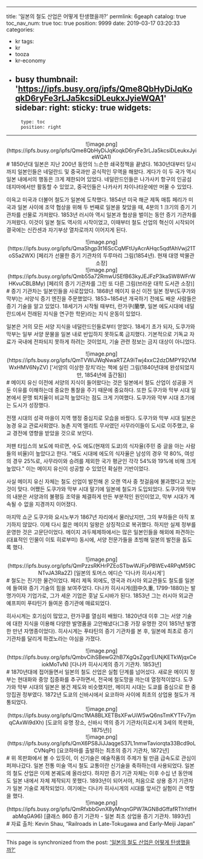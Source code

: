 
---
title: '일본의 철도 산업은 어떻게 탄생했을까?'
permlink: 6geaph
catalog: true
toc_nav_num: true
toc: true
position: 9999
date: 2019-03-17 03:20:33
categories:
- kr
tags:
- kr
- tooza
- kr-economy
- busy
thumbnail: 'https://ipfs.busy.org/ipfs/Qme8QbHyDiJqKoqkD6ryFe3rLJa5kcsiDLeukxJyieWQA1'
sidebar:
    right:
        sticky: true
widgets:
    -
        type: toc
        position: right
---


<center>
![image.png](https://ipfs.busy.org/ipfs/Qme8QbHyDiJqKoqkD6ryFe3rLJa5kcsiDLeukxJyieWQA1)
</center>
#
1850년대 일본은 지난 200년 동안의 느슨한 쇄국정책을 끝냈다. 1630년대부터 당시까지 일본인들은 네덜란드 및 중국과만 공식적인 무역을 해왔다. 게다가 이 두 국가 역시 일본 내에서의 행동은 크게 제한되어 있었다. 네덜란드인들은 나가사키 항구의 인공섬 데지마에서만 활동할 수 있었고, 중국인들은 나카사키 차이나타운에만 머물 수 있었다.

이윽고 미국과 더불어 철도가 일본에 도착했다. 1854년 미국 해군 제독 매튜 페리가 미국과 일본 사이에 조약 협상을 위해 두 번째로 일본을 찾았을 때, 4분의 1 크기의 증기 기관차를 선물로 가져왔다. 1853년 러시아 역시 일본과 협상을 벌이는 동안 증기 기관차를 가져왔다. 이것이 일본 철도 역사의 시작이었고, 이때부터 철도 산업의 혁신이 시작되어 결국에는 신칸센과 자기부상 열차로까지 이어지게 된다.
<center>
![image.png](https://ipfs.busy.org/ipfs/QmaShgp3t16ScCqMFtUyAcrAHqc5qdfAhVwj21ToS5a2WX)
[페리가 선물한 증기 기관차의 두루마리 그림(1854년). 현재 대영 박물관 소장]</center>
<center>
![image.png](https://ipfs.busy.org/ipfs/Qmb55a72RmwUSEfB63kyJEJFzP3kaSW8WFrWHKvuCBLBMy)
[페리의 증기 기관차를 그린 또 다른 그림(브라운 대학 도서관 소장)]</center>
#
증기 기관차는 일본인들을 사로잡았다. 1868년 메이지 유신 이전 일본 정부(도쿠가와 막부)는 서양식 증기 엔진을 주문했었다. 1853~1854년 개국하기 전에도 배운 사람들은 증기 기술을 알고 있었다. 18세기가 시작될 때부터, 란가쿠(蘭學, 일본 에도시대에 네덜란드에서 전래된 지식을 연구한 학문)라는 지식 운동이 있었다. 

일본은 거의 모든 서양 지식을 네덜란드인들로부터 얻었다. 18세기 초가 되자, 도쿠가와 막부는 일부 서양 문물을 일본 내로 반입하지 못하도록 금지했다. 기본적으로 기독교 자료가 국내에 전파되지 못하게 하려는 것이었지, 기술 관련 정보는 금지 대상이 아니었다. 
<center>
![image.png](https://ipfs.busy.org/ipfs/QmTVWiJWqNwaRTZA9iTwj4xxC2dzDMPY92VMWxHMV6NyZV)
[‘서양의 이상한 장치’라는 책에 실린 그림(1840년대에 완성되었지만, 1854년에 출간됨)]</center>
#
메이지 유신 이전에 서양의 지식이 들어왔다는 것은 일본에서 철도 산업이 성공을 거둔 이유를 이해하는데 중요한 통찰을 주기 때문에 중요하다. 또한 도쿠가와 막부 시대 일본에서 문맹 퇴치율이 비교적 높았다는 점도 크게 기여했다. 도쿠가와 막부 시대 초기에는 도시가 성장했다. 

전쟁 시대의 성곽 마을이 지역 행정 중심지로 모습을 바꿨다. 도쿠가와 막부 시대 일본은 농경 유교 관료사회였다. 농촌 지역 엘리트 무사였던 사무라이들이 도시로 이주했고, 유교 경전에 영향을 받았을 것으로 보인다. 

저팬 타임스의 보도에 따르면, 수도 에도(현재의 도쿄)의 식자율(주민 중 글을 아는 사람들의 비율)이 높았다고 한다. "에도 시대에 에도의 식자율은 남성의 경우 약 80%, 여성의 경우 25%로, 사무라이와 승려를 제외한 국가 평균인 각각 54%와 19%에 비해 크게 높았다." 이는 메이지 유신이 성공할 수 있었던 확실한 기반이었다.  

사실 메이지 유신 자체는 철도 산업이 발전해 온 오랜 역사 중 첫걸음에 불과했다고 보는 것이 맞다. 어쨌든 도쿠가와 막부 시대 말기에 일본에 철도가 도입되었다. 도쿠가와 막부의 내분은 서양과의 불평등 조약을 체결하게 만든 부분적인 원인이었고, 막부 시대가 계속될 수 없을 지경까지 이어졌다. 

마지막 쇼군 도쿠가와 요시노부가 1867년 자리에서 물러났지만, 그의 부하들은 아직 포기하지 않았다. 이제 다시 젊은 메이지 일왕은 상징적으로 복귀했다. 하지만 실제 정부를 운영한 것은 고문단이었다. 메이지 과두체제하에서는 많은 일본인들을 해외에 파견하는(대표적인 인물이 이토 히로부미) 동시에, 서양 전문가들을 초빙해 일본의 발전을 돕도록 했다. 
<center>
![image.png](https://ipfs.busy.org/ipfs/QmPzzsRKHrPZEoSTbwWJFjxPBWEv4RPqM59CNTvJA3Ra2Z)
[일본의 토머스 에디슨 '다나카 히사시게']</center>
#
철도는 진기한 물건이었다. 페리 제독 외에도, 영국과 러시아 외교관들도 철도를 일본에 들여와 증기 기술의 힘을 보여주었다. 다나카 히사시게(田中久重, 1799-1880)는 발명가이자 기업가로, 그가 세운 기업은 훗날 도시바가 된다. 1853년 그는 러시아 외교관 예프피미 푸탸틴가 들여온 증기관에 매료되었다.  

히사시게는 호기심이 많았고, 란가쿠를 열심히 배웠다. 1820년대 이후 그는 서양 기술에 대한 지식을 이용해 다양한 발명품을 고안해냈다(그중 가장 유명한 것이 1851년 발명한 만년 자명종이었다). 히사시게는 푸탸틴의 증기 기관차를 본 후, 일본에 최초로 증기 기관차를 달리게 하겠노라는 야심을 가졌다. 
<center>
![image.png](https://ipfs.busy.org/ipfs/QmbvCihSBewG2hB7XgQsZgqrEUNjKETkWjqxCeiokMoTvN)
[다나카 히사시게의 증기 기관차. 1853년]</center>
#
1870년대에 접어들면서 일본의 철도 산업은 실험 단계를 넘어섰다. 새로운 메이지 정부는 현대화와 중앙 집중화를 추구하면서, 전국에 철도망을 까는데 열정적이었다. 도쿠가와 막부 시대의 일본은 봉건 제도와 비슷했지만, 메이지 시대는 도쿄를 중심으로 한 중앙집권 정부였다. 1872년 도쿄의 신바시에서 요코하마 사이에 최초의 상업용 철도가 개통되었다.
<center>
![image.png](https://ipfs.busy.org/ipfs/Qmc1MA8BLXETBsXFwUiW5wQ6nsTmKYTFv7jmqCAxWi9dXh)
[도쿄의 유명 장소, 신바시 역의 증기 기관차(히로시게 3세의 목판화, 1875년)]</center>
<center>
![image.png](https://ipfs.busy.org/ipfs/QmX6PS8JiJJaqgeS37L1nmwTaviorqta33Bcd9oLCVNqPt)
[요코하마를 출발하는 최초의 증기 기관차, 1872년]</center>
#
위 목판화에서 볼 수 있듯이, 이 신기술은 예술작품의 주제가 될 만큼 급속도로 관심이 퍼져나갔다. 일본 전통 미술 역시 철도 교통이란 신기술을 축하하는데 사용되었다. 일본의 철도 산업은 이제 본궤도에 올라섰다. 하지만 증기 기관 자체는 이후 수십 년 동안에도 일본 내에서 자체 제작되지 못했다. 1893년이 되어서야, 처음으로 상용 증기 기관차가 일본 기술로 제작되었다. 여기에는 다나카 히사시게의 시대를 앞서간 실험이 큰 역할을 했다.
<center>
![image.png](https://ipfs.busy.org/ipfs/QmRfxbbGvnX8yMnqnGPW7AGN8dGffafRThYdfHabMqGA96)
[클래스 860 증기 기관차 - 일본 최초 상업용 증기 기관차. 1893년]</center>
#
자료 출처: Kevin Shau, “Railroads in Late-Tokugawa and Early-Meiji Japan”


- - -

This page is synchronized from the post: ['일본의 철도 산업은 어떻게 탄생했을까?'](https://steemit.com/@pius.pius/6geaph)
